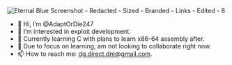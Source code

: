 ![Eternal Blue Screenshot - Redacted - Sized - Branded - Links - Edited - 8](https://user-images.githubusercontent.com/121529996/222989855-73f7e22a-ed3c-4902-a59f-61a9b5c92369.png)

- 👋 Hi, I’m @AdaptOrDie247
- 👀 I’m interested in exploit development.
- 🌱 Currently learning C with plans to learn x86-64 assembly after.
- 💞️ Due to focus on learning, am not looking to collaborate right now.
- 📫 How to reach me: dg.direct.dm@gmail.com.

<!---
AdaptOrDie247/AdaptOrDie247 is a ✨ special ✨ repository because its `README.md` (this file) appears on your GitHub profile.
You can click the Preview link to take a look at your changes.
--->
